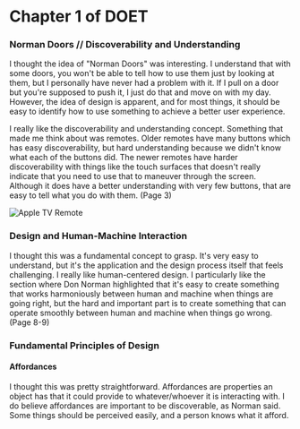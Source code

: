 # Chapter 1 of DOET

### Norman Doors // Discoverability and Understanding

I thought the idea of "Norman Doors" was interesting. I understand that with some doors, you won't be able to tell how to use them just by looking at them, but I personally have never had a problem with it. If I pull on a door but you're supposed to push it, I just do that and move on with my day. However, the idea of design is apparent, and for most things, it should be easy to identify how to use something to achieve a better user experience. 

I really like the discoverability and understanding concept. Something that made me think about was remotes. Older remotes have many buttons which has easy discoverability, but hard understanding because we didn't know what each of the buttons did. The newer remotes  have harder discoverability with things like the touch surfaces that doesn't really indicate that you need to use that to maneuver through the screen. Although it does have a better understanding with very few buttons, that are easy to tell what you do with them. (Page 3)

![Apple TV Remote](https://cdsassets.apple.com/live/SZLF0YNV/images/sp/111929_appletv4k_remote_US.png)

### Design and Human-Machine Interaction

I thought this was a fundamental concept to grasp. It's very easy to understand, but it's the application and the design process itself that feels challenging. I really like human-centered design. I particularly like the section where Don Norman highlighted that it's easy to create something that works harmoniously between human and machine when things are going right, but the hard and important part is to create something that can operate smoothly between human and machine when things go wrong. (Page 8-9)

### Fundamental Principles of Design

#### Affordances

I thought this was pretty straightforward. Affordances are properties an object has that it could provide to whatever/whoever it is interacting with. I do believe affordances are important to be discoverable, as Norman said. Some things should be perceived easily, and a person knows what it afford.
